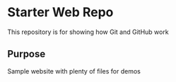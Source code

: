 # Starter Web Repo

This repository is for showing how Git and GitHub work

## Purpose

Sample website with plenty of files for demos   